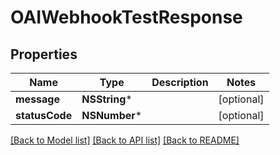 # OAIWebhookTestResponse

## Properties
Name | Type | Description | Notes
------------ | ------------- | ------------- | -------------
**message** | **NSString*** |  | [optional] 
**statusCode** | **NSNumber*** |  | [optional] 

[[Back to Model list]](../README#documentation-for-models) [[Back to API list]](../README#documentation-for-api-endpoints) [[Back to README]](../README)


